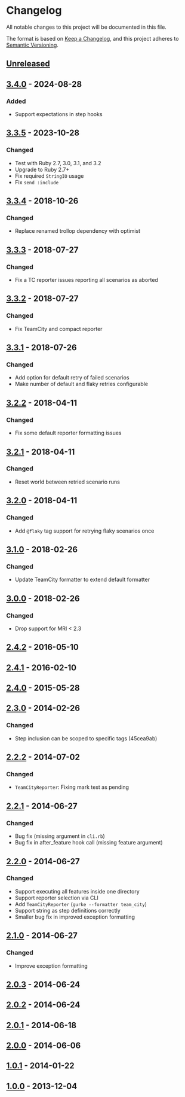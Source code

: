 # Changelog

All notable changes to this project will be documented in this file.

The format is based on [Keep a Changelog](https://keepachangelog.com/en/1.0.0/),
and this project adheres to [Semantic Versioning](https://semver.org/spec/v2.0.0.html).

## [Unreleased]

## [3.4.0] - 2024-08-28

### Added

- Support expectations in step hooks

## [3.3.5] - 2023-10-28

### Changed

- Test with Ruby 2.7, 3.0, 3.1, and 3.2
- Upgrade to Ruby 2.7+
- Fix required `StringIO` usage
- Fix `send :include`

## [3.3.4] - 2018-10-26

### Changed

- Replace renamed trollop dependency with optimist

## [3.3.3] - 2018-07-27

### Changed

- Fix a TC reporter issues reporting all scenarios as aborted

## [3.3.2] - 2018-07-27

### Changed

- Fix TeamCity and compact reporter

## [3.3.1] - 2018-07-26

### Changed

- Add option for default retry of failed scenarios
- Make number of default and flaky retries configurable

## [3.2.2] - 2018-04-11

### Changed

- Fix some default reporter formatting issues

## [3.2.1] - 2018-04-11

### Changed

- Reset world between retried scenario runs

## [3.2.0] - 2018-04-11

### Changed

- Add `@flaky` tag support for retrying flaky scenarios once

## [3.1.0] - 2018-02-26

### Changed

- Update TeamCity formatter to extend default formatter

## [3.0.0] - 2018-02-26

### Changed

- Drop support for MRI < 2.3

## [2.4.2] - 2016-05-10

## [2.4.1] - 2016-02-10

## [2.4.0] - 2015-05-28

## [2.3.0] - 2014-02-26

### Changed

- Step inclusion can be scoped to specific tags (45cea9ab)

## [2.2.2] - 2014-07-02

### Changed

- `TeamCityReporter`: Fixing mark test as pending

## [2.2.1] - 2014-06-27

### Changed

- Bug fix (missing argument in `cli.rb`)
- Bug fix in after_feature hook call (missing feature argument)

## [2.2.0] - 2014-06-27

### Changed

- Support executing all features inside one directory
- Support reporter selection via CLI
- Add `TeamCityReporter` (`gurke --formatter team_city`)
- Support string as step definitions correctly
- Smaller bug fix in improved exception formatting

## [2.1.0] - 2014-06-27

### Changed

- Improve exception formatting

## [2.0.3] - 2014-06-24

## [2.0.2] - 2014-06-24

## [2.0.1] - 2014-06-18

## [2.0.0] - 2014-06-06

## [1.0.1] - 2014-01-22

## [1.0.0] - 2013-12-04

[Unreleased]: https://github.com/jgraichen/gurke/compare/v3.4.0...HEAD
[3.4.0]: https://github.com/jgraichen/gurke/compare/v3.3.5...v3.4.0
[3.3.5]: https://github.com/jgraichen/gurke/compare/v3.3.4...v3.3.5
[3.3.4]: https://github.com/jgraichen/gurke/compare/v3.3.3...v3.3.4
[3.3.3]: https://github.com/jgraichen/gurke/compare/v3.3.2...v3.3.3
[3.3.2]: https://github.com/jgraichen/gurke/compare/v3.3.1...v3.3.2
[3.3.1]: https://github.com/jgraichen/gurke/compare/v3.2.2...v3.3.1
[3.2.2]: https://github.com/jgraichen/gurke/compare/v3.2.1...v3.2.2
[3.2.1]: https://github.com/jgraichen/gurke/compare/v3.2.0...v3.2.1
[3.2.0]: https://github.com/jgraichen/gurke/compare/v3.1.0...v3.2.0
[3.1.0]: https://github.com/jgraichen/gurke/compare/v3.0.0...v3.1.0
[3.0.0]: https://github.com/jgraichen/gurke/compare/v2.4.2...v3.0.0
[2.4.2]: https://github.com/jgraichen/gurke/compare/v2.4.1...v2.4.2
[2.4.1]: https://github.com/jgraichen/gurke/compare/v2.4.0...v2.4.1
[2.4.0]: https://github.com/jgraichen/gurke/compare/v2.3.0...v2.4.0
[2.3.0]: https://github.com/jgraichen/gurke/compare/v2.2.2...v2.3.0
[2.2.2]: https://github.com/jgraichen/gurke/compare/v2.2.1...v2.2.2
[2.2.1]: https://github.com/jgraichen/gurke/compare/v2.2.0...v2.2.1
[2.2.0]: https://github.com/jgraichen/gurke/compare/v2.1.0...v2.2.0
[2.1.0]: https://github.com/jgraichen/gurke/compare/v2.0.3...v2.1.0
[2.0.3]: https://github.com/jgraichen/gurke/compare/v2.0.2...v2.0.3
[2.0.2]: https://github.com/jgraichen/gurke/compare/v2.0.1...v2.0.2
[2.0.1]: https://github.com/jgraichen/gurke/compare/v2.0.0...v2.0.1
[2.0.0]: https://github.com/jgraichen/gurke/compare/v1.0.1...v2.0.0
[1.0.1]: https://github.com/jgraichen/gurke/compare/v1.0.0...v1.0.1
[1.0.0]: https://github.com/jgraichen/gurke/tree/v1.0.0
